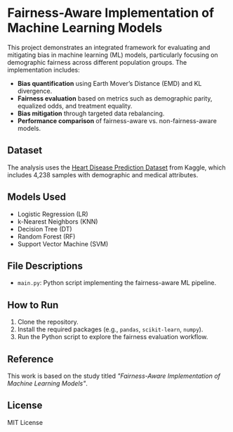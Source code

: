 
# Fairness-Aware Implementation of Machine Learning Models

This project demonstrates an integrated framework for evaluating and mitigating bias in machine learning (ML) models, particularly focusing on demographic fairness across different population groups. The implementation includes:

- **Bias quantification** using Earth Mover’s Distance (EMD) and KL divergence.
- **Fairness evaluation** based on metrics such as demographic parity, equalized odds, and treatment equality.
- **Bias mitigation** through targeted data rebalancing.
- **Performance comparison** of fairness-aware vs. non-fairness-aware models.

## Dataset

The analysis uses the [Heart Disease Prediction Dataset](https://www.kaggle.com/datasets/dileep070/heart-disease-prediction-using-logistic-regression) from Kaggle, which includes 4,238 samples with demographic and medical attributes.

## Models Used

- Logistic Regression (LR)
- k-Nearest Neighbors (KNN)
- Decision Tree (DT)
- Random Forest (RF)
- Support Vector Machine (SVM)

## File Descriptions

- `main.py`: Python script implementing the fairness-aware ML pipeline.

## How to Run

1. Clone the repository.
2. Install the required packages (e.g., `pandas`, `scikit-learn`, `numpy`).
3. Run the Python script to explore the fairness evaluation workflow.

## Reference

This work is based on the study titled *"Fairness-Aware Implementation of Machine Learning Models"*.

## License

MIT License
